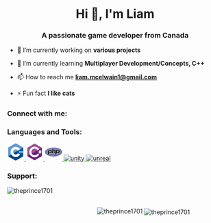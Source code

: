 <h1 align="center">Hi 👋, I'm Liam</h1>
<h3 align="center">A passionate game developer from Canada</h3>

- 🔭 I’m currently working on **various projects**

- 🌱 I’m currently learning **Multiplayer Development/Concepts, C++**

- 📫 How to reach me **liam.mcelwain1@gmail.com**

- ⚡ Fun fact **I like cats**

<h3 align="left">Connect with me:</h3>
<p align="left">
</p>

<h3 align="left">Languages and Tools:</h3>
<p align="left"> <a href="https://www.w3schools.com/cpp/" target="_blank" rel="noreferrer"> <img src="https://raw.githubusercontent.com/devicons/devicon/master/icons/cplusplus/cplusplus-original.svg" alt="cplusplus" width="40" height="40"/> </a> <a href="https://www.w3schools.com/cs/" target="_blank" rel="noreferrer"> <img src="https://raw.githubusercontent.com/devicons/devicon/master/icons/csharp/csharp-original.svg" alt="csharp" width="40" height="40"/> </a> <a href="https://www.php.net" target="_blank" rel="noreferrer"> <img src="https://raw.githubusercontent.com/devicons/devicon/master/icons/php/php-original.svg" alt="php" width="40" height="40"/> </a> <a href="https://unity.com/" target="_blank" rel="noreferrer"> <img src="https://www.vectorlogo.zone/logos/unity3d/unity3d-icon.svg" alt="unity" width="40" height="40"/> </a> <a href="https://unrealengine.com/" target="_blank" rel="noreferrer"> <img src="https://raw.githubusercontent.com/kenangundogan/fontisto/036b7eca71aab1bef8e6a0518f7329f13ed62f6b/icons/svg/brand/unreal-engine.svg" alt="unreal" width="40" height="40"/> </a> </p>

<h3 align="left">Support:</h3>
<p><a href="https://ko-fi.com/theprince1701"> <img align="left" src="https://cdn.ko-fi.com/cdn/kofi3.png?v=3" height="50" width="210" alt="theprince1701" /></a></p><br><br>

<p><img align="left" src="https://github-readme-stats.vercel.app/api/top-langs?username=theprince1701&show_icons=true&locale=en&layout=compact" alt="theprince1701" /></p>

<p>&nbsp;<img align="center" src="https://github-readme-stats.vercel.app/api?username=theprince1701&show_icons=true&locale=en" alt="theprince1701" /></p>
